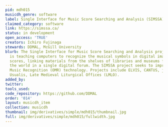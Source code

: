 ```yaml
---
pid: mdh015
musicdh_genre: software
label: Single Interface for Music Score Searching and Analysis (SIMSSA)
claimed_category: software
link: https://simssa.ca/
status: in development
open_access: 'TRUE'
creators: Ichiro Fujinaga
stewards: DDMAL, McGill University
blurb: The Single Interface for Music Score Searching and Analysis project (SIMSSA)
  is teaching computers to recognize the musical symbols in digital images of musical
  scores, linking materials from the shelves of libraries and museums from around
  the world in a single digital forum. The SIMSSA project seeks to improve Optical
  Music Recognition (OMR) technology. Projects include ELVIS, CANTUS, jSymbolic, Liber
  Usualis, Late Medieval Liturgical Offices (LMLO).
added_by: 
twitter: 
tools_used: 
code_repository: https://github.com/DDMAL
order: '014'
layout: musicdh_item
collection: musicdh
thumbnail: img/derivatives/simple/mdh015/thumbnail.jpg
full: img/derivatives/simple/mdh015/fullwidth.jpg
---
```

